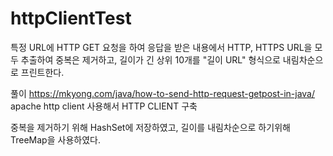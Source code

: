 # httpClientTest

특정 URL에 HTTP GET 요청을 하여 응답을 받은 내용에서 HTTP, HTTPS URL을 모두 추출하여 중복은 제거하고,
길이가 긴 상위 10개를 "길이 URL" 형식으로 내림차순으로 프린트한다.

풀이
https://mkyong.com/java/how-to-send-http-request-getpost-in-java/
apache http client 사용해서 HTTP CLIENT 구축

중복을 제거하기 위해 HashSet에 저장하였고, 
길이를 내림차순으로 하기위해 TreeMap을 사용하였다.
